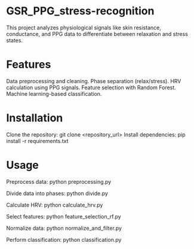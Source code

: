 # GSR_PPG_stress-recognition
This project analyzes physiological signals like skin resistance, conductance, and PPG data to differentiate between relaxation and stress states.

# Features
Data preprocessing and cleaning.
Phase separation (relax/stress).
HRV calculation using PPG signals.
Feature selection with Random Forest.
Machine learning-based classification.
# Installation
Clone the repository:
git clone <repository_url>
Install dependencies:
pip install -r requirements.txt
# Usage
Preprocess data:
python preprocessing.py

Divide data into phases:
python divide.py

Calculate HRV:
python calculate_hrv.py

Select features:
python feature_selection_rf.py

Normalize data:
python normalize_and_filter.py

Perform classification:
python classification.py
